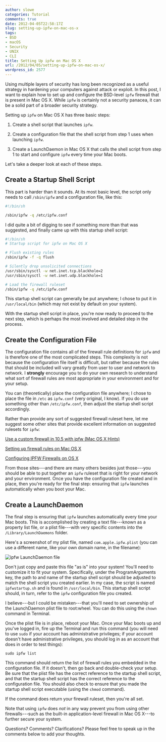 ```yaml
---
author: slowe
categories: Tutorial
comments: true
date: 2012-04-05T22:58:17Z
slug: setting-up-ipfw-on-mac-os-x
tags:
- BSD
- macOS
- Security
- UNIX
- CLI
title: Setting Up ipfw on Mac OS X
url: /2012/04/05/setting-up-ipfw-on-mac-os-x/
wordpress_id: 2577
---
```


Using multiple layers of security has long been recognized as a useful strategy in hardening your computers against attack or exploit. In this post, I want to explain how to set up and configure the BSD-level `ipfw` firewall that is present in Mac OS X. While `ipfw` is certainly not a security panacea, it can be a solid part of a broader security strategy.

Setting up `ipfw` on Mac OS X has three basic steps:

1. Create a shell script that launches `ipfw`.

2. Create a configuration file that the shell script from step 1 uses when launching `ipfw`.

3. Create a LaunchDaemon in Mac OS X that calls the shell script from step 1 to start and configure `ipfw` every time your Mac boots.

Let's take a deeper look at each of these steps.

## Create a Startup Shell Script

This part is harder than it sounds. At its most basic level, the script only needs to call `/sbin/ipfw` and a configuration file, like this:

```sh
#!/bin/sh

/sbin/ipfw -q /etc/ipfw.conf
```

I did quite a bit of digging to see if something more than that was suggested, and finally came up with this startup shell script:

```sh
#!/bin/sh
# Startup script for ipfw on Mac OS X

# Flush existing rules
/sbin/ipfw -f -q flush

# Silently drop unsolicited connections
/usr/sbin/sysctl -w net.inet.tcp.blackhole=2
/usr/sbin/sysctl -w net.inet.udp.blackhole=1

# Load the firewall ruleset
/sbin/ipfw -q /etc/ipfw.conf
```

This startup shell script can generally be put anywhere; I chose to put it in `/usr/local/bin` (which may not exist by default on your system).

With the startup shell script in place, you're now ready to proceed to the next step, which is perhaps the most involved and detailed step in the process.

## Create the Configuration File

The configuration file contains all of the firewall rule definitions for `ipfw` and is therefore one of the most complicated steps. This complexity is not because the configuration file itself is difficult, but rather because the rules that should be included will vary greatly from user to user and network to network. I **strongly** encourage you to do your own research to understand what sort of firewall rules are most appropriate in your environment and for your setup.

You can (theoretically) place the configuration file anywhere; I chose to place the file in `/etc` as `ipfw.conf` (very original, I know). If you do use something other than `/etc/ipfw.conf`, then adjust the startup shell script accordingly.

Rather than provide any sort of suggested firewall ruleset here, let me suggest some other sites that provide excellent information on suggested rulesets for `ipfw`:

[Use a custom firewall in 10.5 with ipfw (Mac OS X Hints)](http://hints.macworld.com/dlfiles/custom_ipfw_105.txt)

[Setting up firewall rules on Mac OS X](http://www.novajo.ca/firewall.html)

[Configuring IPFW Firewalls on OS X](http://www.ibiblio.org/macsupport/ipfw/)

From those sites---and there are many others besides just those---you should be able to put together an `ipfw` ruleset that is right for your network and your environment. Once you have the configuration file created and in place, then you're ready for the final step: ensuring that `ipfw` launches automatically when you boot your Mac.

## Create a LaunchDaemon

The final step is ensuring that `ipfw` launches automatically every time your Mac boots. This is accomplished by creating a text file---known as a property list file, or a plist file---with very specific contents into the `/Library/LaunchDaemons` folder.

Here's a screenshot of my plist file, named `com.apple.ipfw.plist` (you can use a different name, like your own domain name, in the filename):

![ipfw LaunchDaemon file](/public/img/ipfw-launchdaemon-file.png)

Don't just copy and paste this file "as is" into your system! You'll need to customize it to fit your system. Specifically, under the ProgramArguments key, the path to and name of the startup shell script should be adjusted to match the shell script you created earlier. In my case, the script is named `ipfwstartup.sh` and is found in `/usr/local/bin`. This startup shell script should, in turn, refer to the `ipfw` configuration file you created.

I believe---but I could be mistaken---that you'll need to set ownership of the LaunchDaemon plist file to root:wheel. You can do this using the `chown` command in Terminal.

Once the plist file is in place, reboot your Mac. Once your Mac boots up and you've logged in, fire up the Terminal and run this command (you will need to use `sudo` if your account has administrative privileges; if your account doesn't have administrative privileges, you should log in as an account that does in order to test things):

```shell
sudo ipfw list
```

This command should return the list of firewall rules you embedded in the configuration file. If it doesn't, then go back and double-check your setup. Be sure that the plist file has the correct reference to the startup shell script, and that the startup shell script has the correct reference to the configuration file. You should also check to ensure that you made the startup shell script executable (using the `chmod` command).

If the command does return your firewall ruleset, then you're all set.

Note that using `ipfw` does _not_ in any way prevent you from using other firewalls---such as the built-in application-level firewall in Mac OS X---to further secure your system.

Questions? Comments? Clarifications? Please feel free to speak up in the comments below to add your thoughts.
